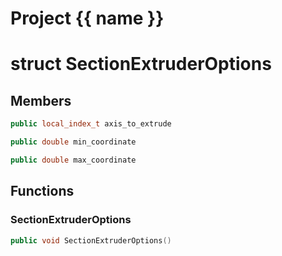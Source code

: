 <script setup>
import {useRoute} from 'vitepress'
const {path} = useRoute()
const tokens = path.split('/')
const words = tokens[2].split('-');
for (let i = 0; i < words.length; i++) {
    words[i] = words[i].charAt(0).toUpperCase() + words[i].slice(1);
    words[i] = words[i].replace('geode', 'Geode')
}
const name = words.join('-');
</script>
# Project {{ name }}

# struct SectionExtruderOptions


## Members

```cpp
public local_index_t axis_to_extrude

```

```cpp
public double min_coordinate

```

```cpp
public double max_coordinate

```



## Functions

### SectionExtruderOptions

```cpp
public void SectionExtruderOptions()
```




